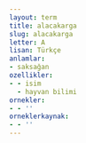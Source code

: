 ```yaml
---
layout: term
title: alacakarga
slug: alacakarga
letter: A
lisan: Türkçe
anlamlar:
- saksağan
ozellikler:
- - isim
  - hayvan bilimi
ornekler:
- - ''
orneklerkaynak:
- - ''
---
```

